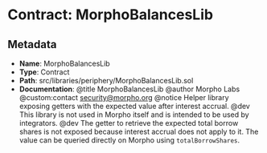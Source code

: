 # Contract: MorphoBalancesLib

## Metadata

- **Name**: MorphoBalancesLib
- **Type**: Contract
- **Path**: src/libraries/periphery/MorphoBalancesLib.sol
- **Documentation**: @title MorphoBalancesLib
   @author Morpho Labs
   @custom:contact security@morpho.org
   @notice Helper library exposing getters with the expected value after interest accrual.
   @dev This library is not used in Morpho itself and is intended to be used by integrators.
   @dev The getter to retrieve the expected total borrow shares is not exposed because interest accrual does not apply
   to it. The value can be queried directly on Morpho using `totalBorrowShares`.
